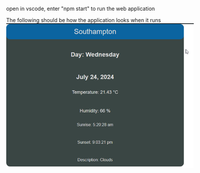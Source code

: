 open in vscode, enter "npm start" to run the web application

The following should be how the application looks when it runs
![Screenshot](https://raw.githubusercontent.com/IJKhan/weather-app/main/screenshot%20for%20github.png)
